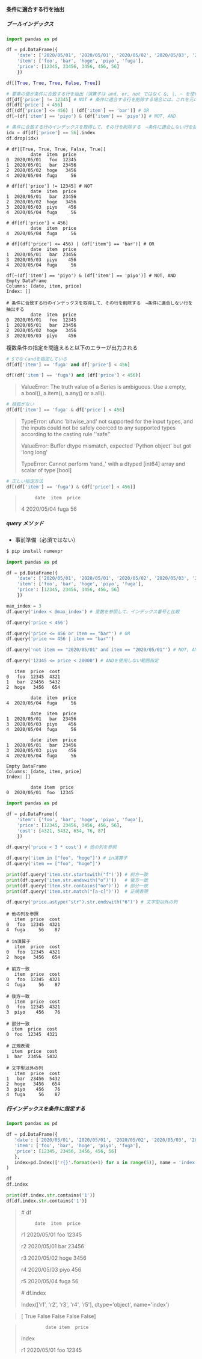 #### 条件に適合する行を抽出

##### ブールインデックス

```py
import pandas as pd

df = pd.DataFrame({
    'date': ['2020/05/01', '2020/05/01', '2020/05/02', '2020/05/03', '2020/05/04'],
    'item': ['foo', 'bar', 'hoge', 'piyo', 'fuga'],
    'price': [12345, 23456, 3456, 456, 56]
    })

df[[True, True, True, False, True]]

# 要素の値が条件に合致する行を抽出（演算子は and, or, not ではなく &, |, ~ を使い、複数条件の場合は各々括弧で囲む）
df[df['price'] != 12345] # NOT # 条件に適合する行を削除する場合には、これを元のDataFrameに代入して使用（ df = df[df['price'] != 12345] ）
df[df['price'] < 456]
df[(df['price'] <= 456) | (df['item'] == 'bar')] # OR
df[~(df['item'] == 'piyo') & (df['item'] == 'piyo')] # NOT, AND

# 条件に合致する行のインデックスを取得して、その行を削除する　⇒条件に適合しない行を抽出する
idx = df[df['price'] == 56].index
df.drop(idx)
```

```
# df[[True, True, True, False, True]]
         date  item  price
0  2020/05/01   foo  12345
1  2020/05/01   bar  23456
2  2020/05/02  hoge   3456
4  2020/05/04  fuga     56

# df[df['price'] != 12345] # NOT
         date  item  price
1  2020/05/01   bar  23456
2  2020/05/02  hoge   3456
3  2020/05/03  piyo    456
4  2020/05/04  fuga     56

# df[df['price'] < 456]
         date  item  price
4  2020/05/04  fuga     56

# df[(df['price'] <= 456) | (df['item'] == 'bar')] # OR
         date  item  price
1  2020/05/01   bar  23456
3  2020/05/03  piyo    456
4  2020/05/04  fuga     56

df[~(df['item'] == 'piyo') & (df['item'] == 'piyo')] # NOT, AND
Empty DataFrame
Columns: [date, item, price]
Index: []

# 条件に合致する行のインデックスを取得して、その行を削除する　⇒条件に適合しない行を抽出する
         date  item  price
0  2020/05/01   foo  12345
1  2020/05/01   bar  23456
2  2020/05/02  hoge   3456
3  2020/05/03  piyo    456
```

複数条件の指定を間違えると以下のエラーが出力される

```py
# $でなくandを指定している
df[df['item'] == 'fuga' and df['price'] < 456]

df[(df['item'] == 'fuga') and (df['price'] < 456)]
```

> ValueError: The truth value of a Series is ambiguous. Use a.empty, a.bool(), a.item(), a.any() or a.all().

```py
# 括弧がない
df[df['item'] == 'fuga' & df['price'] < 456]
```

> TypeError: ufunc 'bitwise_and' not supported for the input types, and the inputs could not be safely coerced to any supported types according to the casting rule ''safe''
>
> ValueError: Buffer dtype mismatch, expected 'Python object' but got 'long long'
>
> TypeError: Cannot perform 'rand\_' with a dtyped [int64] array and scalar of type [bool]

```py
# 正しい指定方法
df[(df['item'] == 'fuga') & (df['price'] < 456)]
```

>          date  item  price
>
> 4 2020/05/04 fuga 56

##### query メソッド

- 事前準備（必須ではない）

```ps
$ pip install numexpr
```

```py
import pandas as pd

df = pd.DataFrame({
    'date': ['2020/05/01', '2020/05/01', '2020/05/02', '2020/05/03', '2020/05/04'],
    'item': ['foo', 'bar', 'hoge', 'piyo', 'fuga'],
    'price': [12345, 23456, 3456, 456, 56]
    })

max_index = 3
df.query('index < @max_index') # 変数を参照して、インデックス番号と比較

df.query('price < 456')

df.query('price <= 456 or item == "bar"') # OR
df.query('price <= 456 | item == "bar"')

df.query('not item == "2020/05/01" and item == "2020/05/01"') # NOT, AND

df.query('12345 <= price < 20000') # ANDを使用しない範囲指定
```

```
   item  price  cost
0   foo  12345  4321
1   bar  23456  5432
2  hoge   3456   654

         date  item  price
4  2020/05/04  fuga     56

         date  item  price
1  2020/05/01   bar  23456
3  2020/05/03  piyo    456
4  2020/05/04  fuga     56

         date  item  price
1  2020/05/01   bar  23456
3  2020/05/03  piyo    456
4  2020/05/04  fuga     56

Empty DataFrame
Columns: [date, item, price]
Index: []

         date item  price
0  2020/05/01  foo  12345
```

```py
import pandas as pd

df = pd.DataFrame({
    'item': ['foo', 'bar', 'hoge', 'piyo', 'fuga'],
    'price': [12345, 23456, 3456, 456, 56],
    'cost': [4321, 5432, 654, 76, 87]
    })

df.query('price < 3 * cost') # 他の列を参照

df.query('item in ["foo", "hoge"]') # in演算子
df.query('item == ["foo", "hoge"]')

print(df.query('item.str.startswith("f")')) # 前方一致
print(df.query('item.str.endswith("o")'))   # 後方一致
print(df.query('item.str.contains("oo")'))  # 部分一致
print(df.query('item.str.match("[a-c]")'))  # 正規表現

df.query('price.astype("str").str.endswith("6")') # 文字型以外の列
```

```
# 他の列を参照
   item  price  cost
0   foo  12345  4321
4  fuga     56    87

# in演算子
   item  price  cost
0   foo  12345  4321
2  hoge   3456   654

# 前方一致
   item  price  cost
0   foo  12345  4321
4  fuga     56    87

# 後方一致
   item  price  cost
0   foo  12345  4321
3  piyo    456    76

# 部分一致
  item  price  cost
0  foo  12345  4321

# 正規表現
  item  price  cost
1  bar  23456  5432

# 文字型以外の列
   item  price  cost
1   bar  23456  5432
2  hoge   3456   654
3  piyo    456    76
4  fuga     56    87
```

##### 行インデックスを条件に指定する

```py
import pandas as pd

df = pd.DataFrame({
   'date': ['2020/05/01', '2020/05/01', '2020/05/02', '2020/05/03', '2020/05/04'],
   'item': ['foo', 'bar', 'hoge', 'piyo', 'fuga'],
   'price': [12345, 23456, 3456, 456, 56]
   },
   index=pd.Index(['r{}'.format(x+1) for x in range(5)], name = 'index')
)

df
df.index

print(df.index.str.contains('1'))
df[df.index.str.contains('1')]
```

> \# df
>
>          date  item  price
>
> r1 2020/05/01 foo 12345
>
> r2 2020/05/01 bar 23456
>
> r3 2020/05/02 hoge 3456
>
> r4 2020/05/03 piyo 456
>
> r5 2020/05/04 fuga 56
>
> \# df.index
>
> Index(['r1', 'r2', 'r3', 'r4', 'r5'], dtype='object', name='index')

> [ True False False False False]

>              date item  price
>
> index
>
> r1 2020/05/01 foo 12345
